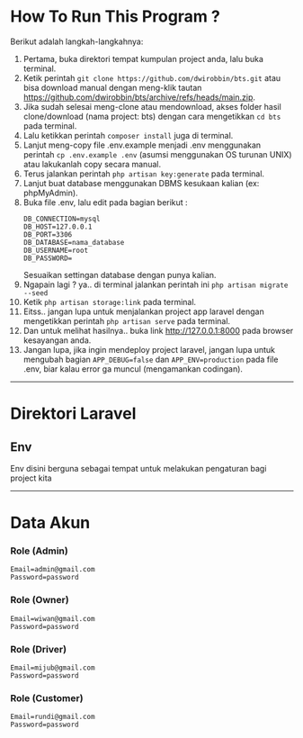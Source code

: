 # How To Run This Program ?

Berikut adalah langkah-langkahnya:

1. Pertama, buka direktori tempat kumpulan project anda, lalu buka terminal.
2. Ketik perintah
   `git clone https://github.com/dwirobbin/bts.git` atau bisa download manual dengan meng-klik tautan https://github.com/dwirobbin/bts/archive/refs/heads/main.zip.
3. Jika sudah selesai meng-clone atau mendownload, akses folder hasil clone/download (nama project: bts) dengan cara mengetikkan `cd bts` pada terminal.
4. Lalu ketikkan perintah `composer install` juga di terminal.
5. Lanjut meng-copy file .env.example menjadi .env menggunakan perintah `cp .env.example .env` (asumsi menggunakan OS turunan UNIX) atau lakukanlah copy secara manual.
6. Terus jalankan perintah `php artisan key:generate` pada terminal.
7. Lanjut buat database menggunakan DBMS kesukaan kalian (ex: phpMyAdmin).
8. Buka file .env, lalu edit pada bagian berikut :
    ```
    DB_CONNECTION=mysql
    DB_HOST=127.0.0.1
    DB_PORT=3306
    DB_DATABASE=nama_database
    DB_USERNAME=root
    DB_PASSWORD=
    ```
    Sesuaikan settingan database dengan punya kalian.
9. Ngapain lagi ? ya.. di terminal jalankan perintah ini `php artisan migrate --seed`
10. Ketik `php artisan storage:link` pada terminal.
11. Eitss.. jangan lupa untuk menjalankan project app laravel dengan mengetikkan perintah `php artisan serve` pada terminal.
12. Dan untuk melihat hasilnya.. buka link http://127.0.0.1:8000 pada browser kesayangan anda.
13. Jangan lupa, jika ingin mendeploy project laravel, jangan lupa untuk mengubah bagian `APP_DEBUG=false` dan `APP_ENV=production` pada file .env, biar kalau error ga muncul (mengamankan codingan).

<hr>

# Direktori Laravel

## Env

Env disini berguna sebagai tempat untuk melakukan pengaturan bagi project kita

<hr>

# Data Akun

### Role (Admin)

```
Email=admin@gmail.com
Password=password
```

### Role (Owner)

```
Email=wiwan@gmail.com
Password=password
```

### Role (Driver)

```
Email=mijub@gmail.com
Password=password
```

### Role (Customer)

```
Email=rundi@gmail.com
Password=password
```

